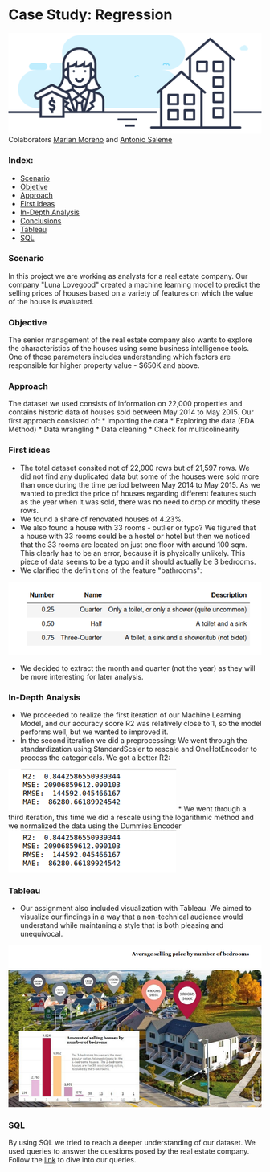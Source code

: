 # Case Study: Regression

![real-state-project.jpeg](https://github.com/marimor62/Midtermproject-Housing/blob/main/real-state-project.jpeg?raw=true)
Colaborators [Marian Moreno](https://github.com/marimor62) and [Antonio Saleme](https://github.com/antonio-datahack)

### Index:

* [Scenario](#section1)
* [Objetive](#section2)
* [Approach](#section3)
* [First ideas](#section4)
* [In-Depth Analysis](#section5)
* [Conclusions](#section6)
* [Tableau](https://github.com/marimor62/Midtermproject-Housing/tree/main/Tableau)
* [SQL](https://github.com/marimor62/Midtermproject-Housing/tree/main/SQL)


<a id='section1'></a>
### Scenario

In this project we are working as analysts for a real estate company. Our company "Luna Lovegood"  created a machine learning model to predict the selling prices of houses based on a variety of features on which the value of the house is evaluated.
<a id='section2'></a>
### Objective

The senior management of the real estate company also wants to explore the characteristics of the houses using some business intelligence tools. One of those parameters includes understanding which factors are responsible for higher property value - $650K and above.

<a id='section3'></a>
### Approach

The dataset we used consists of information on 22,000 properties and contains historic data of houses sold between May 2014 to May 2015.
Our first approach consisted of:
                                * Importing the data
                                * Exploring the data (EDA Method)
                                * Data wrangling
                                * Data cleaning
                                * Check for multicolinearity

 <a id='section4'></a>
### First ideas

* The total dataset consited not of 22,000 rows but of 21,597 rows.
We did not find any duplicated data but some of the houses were sold more than once during the time period between May 2014 to May 2015. As we wanted to predict the price of houses regarding different features such as the year when it was sold, there was no need to drop or modify these rows.
* We found a share of renovated houses of 4.23%.
* We also found a house with 33 rooms - outlier or typo? We figured that a house with 33 rooms could be a hostel or hotel but then we noticed that the 33 rooms are located on just one floor with around 100 sqm. This clearly has to be an error, because it is physically unlikely. This piece of data seems to be a typo and it should actually be 3 bedrooms.
* We clarified the definitions of the feature "bathrooms":

<img src="bathrooms definition.png"/>

* We decided to extract the month and quarter (not the year) as they will be more interesting for later analysis.

<a id='section5'></a>
### In-Depth Analysis

* We proceeded to realize the first iteration of our Machine Learning Model,
and our accuracy score R2 was relatively close to 1, so the model performs well, but we wanted to improved it.
* In the second iteration we did a preprocessing: We went through the standardization using StandardScaler to rescale and OneHotEncoder to process the categoricals. We got a better R2:
<img src="r2.png"/>
* We went through a third iteration, this time we did a rescale using the logarithmic method and we normalized the data using the Dummies Encoder
<img src="r2.png"/>


<a id='section6'></a>
### Tableau

* Our assignment also included visualization with Tableau. We aimed to visualize our findings in a way that a non-technical audience would understand while maintaning a style that is both pleasing and unequivocal.

<img src="tableau1.png"/>



### SQL

By using SQL we tried to reach a deeper understanding of our dataset. We used queries to answer the questions posed by the real estate company. Follow the [link](https://github.com/marimor62/Midtermproject-Housing/blob/69d56c6d43351a4e1fe94910e53ff1ff00e6865f/SQL/proj_luna.sql) to dive into our queries. 
